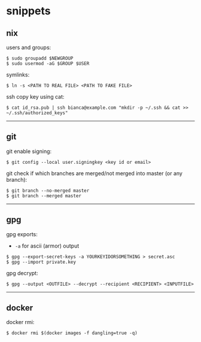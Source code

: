 # snippets


## nix

users and groups:

```shell
$ sudo groupadd $NEWGROUP
$ sudo usermod -aG $GROUP $USER
```

symlinks:

```shell
$ ln -s <PATH TO REAL FILE> <PATH TO FAKE FILE>
```


ssh copy key using cat:

```shell
$ cat id_rsa.pub | ssh bianca@example.com "mkdir -p ~/.ssh && cat >>  ~/.ssh/authorized_keys"
```

---

## git 
git enable signing:
```shell
$ git config --local user.signingkey <key id or email>
```

git check if which branches are merged/not merged into master (or any branch):
```shell
$ git branch --no-merged master
$ git branch --merged master

```

---

## gpg

gpg exports:
- `-a` for ascii (armor) output

```shell
$ gpg --export-secret-keys -a YOURKEYIDORSOMETHING > secret.asc
$ gpg --import private.key
```


gpg decrypt:
```shell
$ gpg --output <OUTFILE> --decrypt --recipient <RECIPIENT> <INPUTFILE>
```

---

## docker

docker rmi:
```shell
$ docker rmi $(docker images -f dangling=true -q)
```